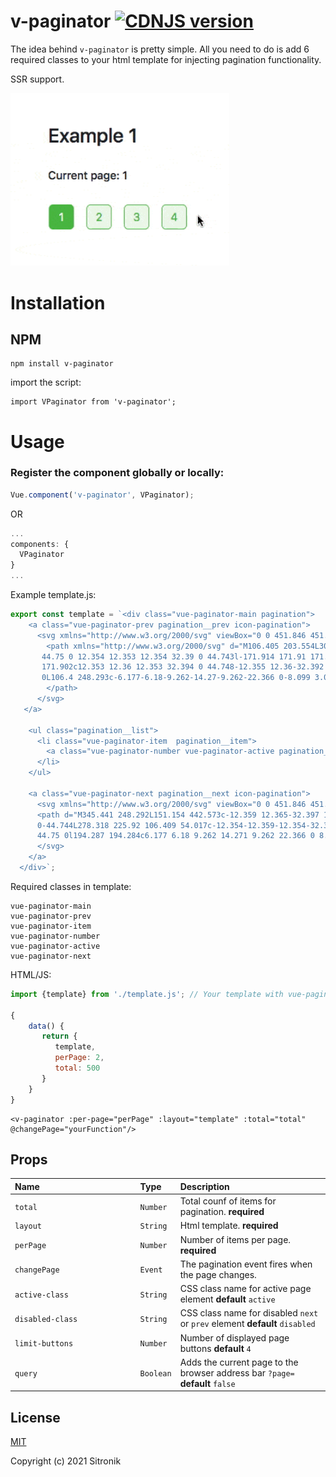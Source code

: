 # v-paginator [![CDNJS version](https://img.shields.io/cdnjs/v/v-paginator.svg)](https://cdnjs.com/libraries/v-paginator)

The idea behind `v-paginator` is pretty simple. All you need to do is add 6 required classes to your html template for injecting pagination functionality. 

SSR support.

<img src="https://raw.githubusercontent.com/sitronik/v-paginator/master/img/example1.gif" width="350" />

# Installation

## NPM

    npm install v-paginator

import the script:

    import VPaginator from 'v-paginator';
    
# Usage

### Register the component globally or locally:

```js
Vue.component('v-paginator', VPaginator);
```

OR

```js
...
components: {
  VPaginator
}
...
```

Example template.js:
```js
export const template = `<div class="vue-paginator-main pagination">
    <a class="vue-paginator-prev pagination__prev icon-pagination">
      <svg xmlns="http://www.w3.org/2000/svg" viewBox="0 0 451.846 451.847" id="arrow-left">
        <path xmlns="http://www.w3.org/2000/svg" d="M106.405 203.554L300.692 9.274c12.36-12.366 32.397-12.366
       44.75 0 12.354 12.353 12.354 32.39 0 44.743l-171.914 171.91 171.91
       171.902c12.353 12.36 12.353 32.394 0 44.748-12.355 12.36-32.392 12.36-44.75
       0L106.4 248.293c-6.177-6.18-9.262-14.27-9.262-22.366 0-8.099 3.091-16.196 9.267-22.373z" data-original="#000000">
        </path>
      </svg>
   </a>

    <ul class="pagination__list">
      <li class="vue-paginator-item  pagination__item">
        <a class="vue-paginator-number vue-paginator-active pagination__number"></a>
      </li>
    </ul>

    <a class="vue-paginator-next pagination__next icon-pagination">
      <svg xmlns="http://www.w3.org/2000/svg" viewBox="0 0 451.846 451.847" id="arrow-right">
      <path d="M345.441 248.292L151.154 442.573c-12.359 12.365-32.397 12.365-44.75 0-12.354-12.354-12.354-32.391
      0-44.744L278.318 225.92 106.409 54.017c-12.354-12.359-12.354-32.394 0-44.748 12.354-12.359 32.391-12.359
      44.75 0l194.287 194.284c6.177 6.18 9.262 14.271 9.262 22.366 0 8.099-3.091 16.196-9.267 22.373z"></path>
      </svg>
    </a>
  </div>`;
```
Required classes in template:

    vue-paginator-main
    vue-paginator-prev
    vue-paginator-item
    vue-paginator-number
    vue-paginator-active
    vue-paginator-next

HTML/JS:
```js
import {template} from './template.js'; // Your template with vue-paginator classes

{
    data() {
       return {
          template,
          perPage: 2,
          total: 500 
       }    
    }
}
```

```vue
<v-paginator :per-page="perPage" :layout="template" :total="total" @changePage="yourFunction"/>
```    
## Props

| Name&nbsp;&nbsp;&nbsp;&nbsp;&nbsp;&nbsp;&nbsp;&nbsp;&nbsp;&nbsp;&nbsp;&nbsp;&nbsp;&nbsp;&nbsp;&nbsp;&nbsp;&nbsp;&nbsp;&nbsp;&nbsp;&nbsp;&nbsp;&nbsp;&nbsp;&nbsp;&nbsp;&nbsp;&nbsp;&nbsp;&nbsp;&nbsp;&nbsp;&nbsp;&nbsp;&nbsp;&nbsp;&nbsp;&nbsp; | Type | Description |
| ----------------- | :--- | :--- |
| `total`      | `Number` | Total counf of items for pagination. **required** |
| `layout`      | `String` | Html template. **required** |
| `perPage`    | `Number` | Number of items per page. **required** |
| `changePage`   | `Event` | The pagination event fires when the page changes. |
| `active-class`      | `String` | CSS class name for active page element **default** `active` |
| `disabled-class` | `String` | CSS class name for disabled `next` or `prev` element **default** `disabled` |
| `limit-buttons`      | `Number` | Number of displayed page buttons **default** `4` |
| `query` | `Boolean` | Adds the current page to the browser address bar `?page=` **default** `false` |

## License

[MIT](http://opensource.org/licenses/MIT)

Copyright (c) 2021 Sitronik
